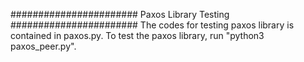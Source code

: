 #######################
Paxos Library Testing
#######################
The codes for testing paxos library is contained in paxos.py. 
To test the paxos library, run "python3 paxos\_peer.py".
